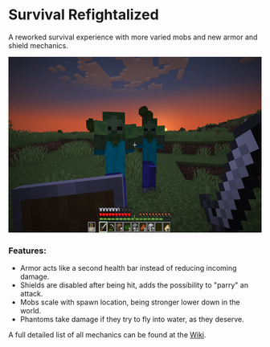 # Survival Refightalized<!--$headerTitle--><!--$pmc:delete-->

A reworked survival experience with more varied mobs and new armor and shield mechanics.<!--$pmc:headerSize-->

<img src="images/survival_refightalized.png" alt="New shield mechanics" height="350"/> <!--$localAssetToURL--> <!--$modrinth:replaceWithVideo--> <!--$pmc:delete-->

### Features:
- Armor acts like a second health bar instead of reducing incoming damage.
- Shields are disabled after being hit, adds the possibility to "parry" an attack.
- Mobs scale with spawn location, being stronger lower down in the world.
- Phantoms take damage if they try to fly into water, as they deserve.

A full detailed list of all mechanics can be found at the [Wiki](https://wiki.gm4.co/Survival_Refightalized).
